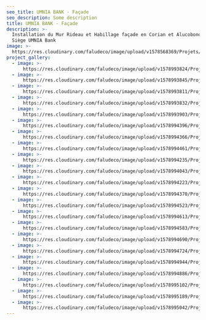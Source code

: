 ```yaml
---
seo_title: UMNIA BANK - Façade
seo_description: Some description
title: UMNIA BANK - Façade
description: >-
  Installation du Mur Rideau et Habillage façade en Corian et Alucobond pour le
  Siège UMNIA Bank
image: >-
  https://res.cloudinary.com/faludeco/image/upload/v1578568369/Projets/IMG-20171128-WA0003_qzgrey.jpg
project_gallery:
  - image: >-
      https://res.cloudinary.com/faludeco/image/upload/v1578993824/Projets/Umnia/0_i6jvhb.png
  - image: >-
      https://res.cloudinary.com/faludeco/image/upload/v1578993845/Projets/Umnia/3_eqzjqh.png
  - image: >-
      https://res.cloudinary.com/faludeco/image/upload/v1578993811/Projets/Umnia/4_bngcoj.png
  - image: >-
      https://res.cloudinary.com/faludeco/image/upload/v1578993832/Projets/Umnia/5_lf9o57.png
  - image: >-
      https://res.cloudinary.com/faludeco/image/upload/v1578993903/Projets/Umnia/7_wxove0.jpg
  - image: >-
      https://res.cloudinary.com/faludeco/image/upload/v1578994396/Projets/Umnia/8_rlswly.jpg
  - image: >-
      https://res.cloudinary.com/faludeco/image/upload/v1578994366/Projets/Umnia/9_wjsett.jpg
  - image: >-
      https://res.cloudinary.com/faludeco/image/upload/v1578994461/Projets/Umnia/11_oipy7n.jpg
  - image: >-
      https://res.cloudinary.com/faludeco/image/upload/v1578994235/Projets/Umnia/12_yqoyjs.jpg
  - image: >-
      https://res.cloudinary.com/faludeco/image/upload/v1578994043/Projets/Umnia/13_qlag3d.jpg
  - image: >-
      https://res.cloudinary.com/faludeco/image/upload/v1578994223/Projets/Umnia/14_feqiwr.jpg
  - image: >-
      https://res.cloudinary.com/faludeco/image/upload/v1578994370/Projets/Umnia/16_zo7bpp.jpg
  - image: >-
      https://res.cloudinary.com/faludeco/image/upload/v1578994523/Projets/Umnia/18_w5ur8z.jpg
  - image: >-
      https://res.cloudinary.com/faludeco/image/upload/v1578994613/Projets/Umnia/19_ijbaq6.jpg
  - image: >-
      https://res.cloudinary.com/faludeco/image/upload/v1578994583/Projets/Umnia/20_ytcsyp.jpg
  - image: >-
      https://res.cloudinary.com/faludeco/image/upload/v1578994690/Projets/Umnia/23_tz9nj5.jpg
  - image: >-
      https://res.cloudinary.com/faludeco/image/upload/v1578994724/Projets/Umnia/24_sykqz9.jpg
  - image: >-
      https://res.cloudinary.com/faludeco/image/upload/v1578994944/Projets/Umnia/26_iq5qrp.jpg
  - image: >-
      https://res.cloudinary.com/faludeco/image/upload/v1578994886/Projets/Umnia/27_mswcll.jpg
  - image: >-
      https://res.cloudinary.com/faludeco/image/upload/v1578995102/Projets/Umnia/29_czi8na.jpg
  - image: >-
      https://res.cloudinary.com/faludeco/image/upload/v1578995189/Projets/Umnia/30_m3cgvr.jpg
  - image: >-
      https://res.cloudinary.com/faludeco/image/upload/v1578995042/Projets/Umnia/32_dqwcdx.jpg
---
```


